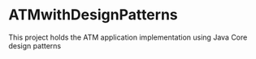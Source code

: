 # ATMwithDesignPatterns
This project holds the ATM application implementation using Java Core design patterns


